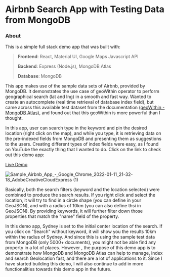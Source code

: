 # Airbnb Search App with Testing Data from MongoDB

### About

This is a simple full stack demo app that was built with:

> **Frontend**: React, Material UI, Google Maps Javascript API
> 
> **Backend**: Express (Node.js), MongoDB Atlas
> 
> **Database**: MongoDB

This app makes use of the sample data sets of Airbnb, provided by MongoDB. It demonstrates the use case of geoWithin operator to perform geographical search (lat and lng) in a smooth and fast way. Wanted to create an autocomplete (real time retrieval of database index field), but came across this available test dataset from the documentation ([geoWithin - MongoDB Atlas](https://docs.atlas.mongodb.com/atlas-search/geoWithin/)), and found out that this geoWithin is more powerful than I thought. 

In this app, user can search type in the keyword and pin the desired location (right click on the map), and while you type, it is retrieving data on the pre-indexed fields from MongoDB and presenting them as suggestions to the users. Creating different types of index fields were easy, as I found on YouTube the exactly thing that I wanted to do. Click on the link to check out this demo app:

[Live Demo](https://airbnb-app-data-app-frontend.vercel.app)

![Sample_Airbnb_App_-_Google_Chrome_2022-01-11_21-32-18_AdobeCreativeCloudExpress (1)](https://user-images.githubusercontent.com/49362324/148952837-7f0471c5-db69-4bfe-811e-77fe4ec8f9ed.gif)

Basically, both the search filters (keyword and the location selected) were combined to produce the search results. If you right click and select the location, it will try to find in a circle shape (you can define in your GeoJSON), and with a radius of 10km (you can also define thsi in GeoJSON). By providing keywords, it will further filter down those properties that match the "name" field of the property. 

In this demo app, Sydney is set to the initial center location of the search. If you click on "Search" without keyword, it will show you the results 10km within the radius of Sydney. And since this is using the sample test data from MongoDB (only 5000+ documents), you might not be able find any property in a lot of places. However , the purpose of this demo app is to demonstrate how MongoDB and MongoDB Atlas can help to manage, index and search Geolocation fast, and there are a lot of applications to it. Since I have started building this demo, I will also continue to add in more functionalities towards this demo app in the future. 
